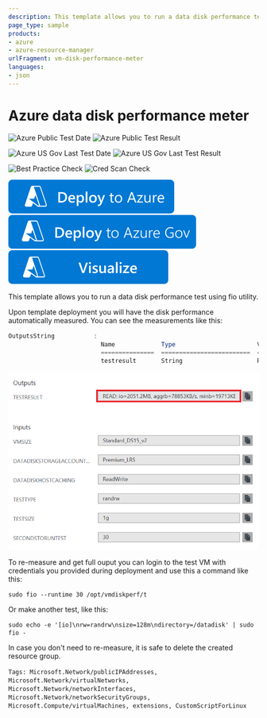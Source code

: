 ```yaml
---
description: This template allows you to run a data disk performance test for different workload types using fio utility.
page_type: sample
products:
- azure
- azure-resource-manager
urlFragment: vm-disk-performance-meter
languages:
- json
---
```

# Azure data disk performance meter

![Azure Public Test Date](https://azurequickstartsservice.blob.core.windows.net/badges/demos/vm-disk-performance-meter/PublicLastTestDate.svg)
![Azure Public Test Result](https://azurequickstartsservice.blob.core.windows.net/badges/demos/vm-disk-performance-meter/PublicDeployment.svg)

![Azure US Gov Last Test Date](https://azurequickstartsservice.blob.core.windows.net/badges/demos/vm-disk-performance-meter/FairfaxLastTestDate.svg)
![Azure US Gov Last Test Result](https://azurequickstartsservice.blob.core.windows.net/badges/demos/vm-disk-performance-meter/FairfaxDeployment.svg)

![Best Practice Check](https://azurequickstartsservice.blob.core.windows.net/badges/demos/vm-disk-performance-meter/BestPracticeResult.svg)
![Cred Scan Check](https://azurequickstartsservice.blob.core.windows.net/badges/demos/vm-disk-performance-meter/CredScanResult.svg)

[![Deploy To Azure](https://raw.githubusercontent.com/Azure/azure-quickstart-templates/master/1-CONTRIBUTION-GUIDE/images/deploytoazure.svg?sanitize=true)](https://portal.azure.com/#create/Microsoft.Template/uri/https%3A%2F%2Fraw.githubusercontent.com%2FAzure%2Fazure-quickstart-templates%2Fmaster%2Fdemos%2Fvm-disk-performance-meter%2Fazuredeploy.json)
[![Deploy To Azure Gov](https://raw.githubusercontent.com/Azure/azure-quickstart-templates/master/1-CONTRIBUTION-GUIDE/images/deploytoazuregov.svg?sanitize=true)](https://portal.azure.us/#create/Microsoft.Template/uri/https%3A%2F%2Fraw.githubusercontent.com%2FAzure%2Fazure-quickstart-templates%2Fmaster%2Fdemos%2Fvm-disk-performance-meter%2Fazuredeploy.json)
[![Visualize](https://raw.githubusercontent.com/Azure/azure-quickstart-templates/master/1-CONTRIBUTION-GUIDE/images/visualizebutton.svg?sanitize=true)](http://armviz.io/#/?load=https%3A%2F%2Fraw.githubusercontent.com%2FAzure%2Fazure-quickstart-templates%2Fmaster%2Fdemos%2Fvm-disk-performance-meter%2Fazuredeploy.json)

This template allows you to run a data disk performance test using fio utility.

Upon template deployment you will have the disk performance automatically measured. You can see the measurements like this:

```powershell
OutputsString           :
                          Name             Type                       Value
                          ===============  =========================  ==========
                          testresult       String                     READ: io=2051.2MB, aggrb=78853KB/s, minb=19713KB/s, maxb=20024KB/s, mint=26222msec, maxt=26636msec; WRITE: io=2044.9MB, aggrb=78613KB/s, minb=19653KB/s, maxb=19963KB/s, mint=26222msec, maxt=26636msec;
```

![disk meter](images/diskperformance.png "Disk performance measurement output")

To re-measure and get full ouput you can login to the test VM with credentials you provided during deployment and use this a command like this:

```shell
sudo fio --runtime 30 /opt/vmdiskperf/t
```

Or make another test, like this:

```shell
sudo echo -e '[io]\nrw=randrw\nsize=128m\ndirectory=/datadisk' | sudo fio -

```

In case you don't need to re-measure, it is safe to delete the created resource group.

`Tags: Microsoft.Network/publicIPAddresses, Microsoft.Network/virtualNetworks, Microsoft.Network/networkInterfaces, Microsoft.Network/networkSecurityGroups, Microsoft.Compute/virtualMachines, extensions, CustomScriptForLinux`
